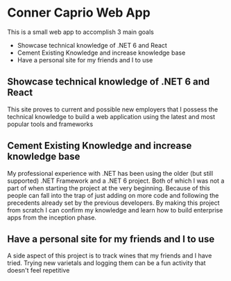 # Conner Caprio Web App

This is a small web app to accomplish 3 main goals
- Showcase technical knowledge of .NET 6 and React
- Cement Existing Knowledge and increase knowledge base
- Have a personal site for my friends and I to use

## Showcase technical knowledge of .NET 6 and React

This site proves to current and possible new employers that I possess the technical knowledge to build a web application using the latest and most popular tools and frameworks

## Cement Existing Knowledge and increase knowledge base

My professional experience with .NET has been using the older (but still supported) .NET Framework and a .NET 6 project. Both of which I was not a part of when starting the project at
 the very beginning. Because of this people can fall into the trap of just adding on more code and following the precedents already set by the previous developers. By making this project
 from scratch I can confirm my knowledge and learn how to build enterprise apps from the inception phase.

## Have a personal site for my friends and I to use
A side aspect of this project is to track wines that my friends and I have tried. Trying new varietals and logging them can be a fun activity that doesn't feel repetitive
